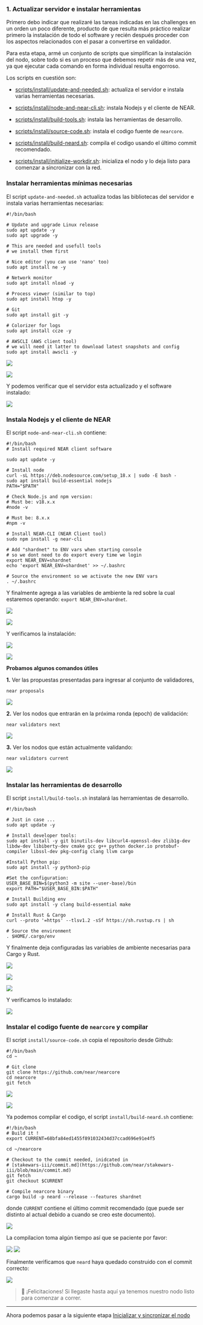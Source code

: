 
### 1. Actualizar servidor e instalar herramientas

Primero debo indicar que realizaré las tareas indicadas en las challenges en un orden un poco diferente, producto de que resulta más práctico realizar primero la instalación de todo el software y recién después proceder con los aspectos relacionados con el pasar a convertirse en validador.

Para esta etapa, armé un conjunto de scripts que simplifican la instalación del nodo, sobre todo si es un proceso que debemos repetir más de una vez, ya que ejecutar cada comando en forma individual resulta engorroso.

Los scripts en cuestión son:

- [scripts/install/update-and-needed.sh](../../scripts/install/update-and-needed.sh): actualiza el servidor e instala varias herramientas necesarias.

- [scripts/install/node-and-near-cli.sh](../../scripts/install/node-and-near-cli.sh): instala Nodejs y el cliente de NEAR.

- [scripts/install/build-tools.sh](../../scripts/install/build-tools.sh): instala las herramientas de desarrollo.

- [scripts/install/source-code.sh](../../scripts/install/source-code.sh): instala el codigo fuente de `nearcore`.

- [scripts/install/build-neard.sh](../../scripts/install/build-neard.sh): compila el codigo usando el último commit recomendado.

- [scripts/install/initialize-workdir.sh](../../scripts/install/initialize-workdir.sh): inicializa el nodo y lo deja listo para comenzar a sincronizar con la red.

### Instalar herramientas mínimas necesarias

El script `update-and-needed.sh` actualiza todas las bibliotecas del servidor e instala varias herramientas necesarias:
~~~
#!/bin/bash

# Update and upgrade Linux release
sudo apt update -y
sudo apt upgrade -y

# This are needed and usefull tools
# we install them first

# Nice editor (you can use 'nano' too)
sudo apt install ne -y

# Network monitor
sudo apt install nload -y

# Process viewer (similar to top)
sudo apt install htop -y

# Git 
sudo apt install git -y

# Colorizer for logs
sudo apt install ccze -y

# AWSCLI (AWS client tool)
# we will need it latter to download latest snapshots and config
sudo apt install awscli -y
~~~

![](images/Selecci%C3%B3n_014.png)

![](images/Selecci%C3%B3n_012.png)

Y podemos verificar que el servidor esta actualizado y el software instalado:

![](images/Selecci%C3%B3n_015.png)

### Instala Nodejs y el cliente de NEAR 

El script  `node-and-near-cli.sh` contiene:
~~~
#!/bin/bash
# Install required NEAR client software

sudo apt update -y

# Install node
curl -sL https://deb.nodesource.com/setup_18.x | sudo -E bash -  
sudo apt install build-essential nodejs
PATH="$PATH"

# Check Node.js and npm version:
# Must be: v18.x.x
#node -v

# Must be: 8.x.x
#npm -v

# Install NEAR-CLI (NEAR Client tool)
sudo npm install -g near-cli

# Add "shardnet" to ENV vars when starting console
# so we dont need to do export every time we login
export NEAR_ENV=shardnet
echo 'export NEAR_ENV=shardnet' >> ~/.bashrc

# Source the environment so we activate the new ENV vars
. ~/.bashrc
~~~

Y finalmente agrega a las variables de ambiente la red sobre la cual estaremos operando: `export NEAR_ENV=shardnet`.

![](images/Selecci%C3%B3n_016.png)

![](images/Selecci%C3%B3n_017.png)

Y verificamos la instalación:

![](images/Selecci%C3%B3n_018.png)

![](images/Selecci%C3%B3n_019.png)

**Probamos algunos comandos útiles**

**1.** Ver las propuestas presentadas para ingresar al conjunto de validadores,

~~~
near proposals
~~~
![](images/Selecci%C3%B3n_035.png)

**2.** Ver los nodos que entrarán en la próxima ronda (epoch) de validación:

~~~
near validators next
~~~

![](images/Selecci%C3%B3n_036.png)

**3.** Ver los nodos que están actualmente validando:

~~~
near validators current
~~~
![](images/Selecci%C3%B3n_037.png)


### Instalar las herramientas de desarrollo

El script `install/build-tools.sh` instalará las herramientas de desarrollo.

~~~
#!/bin/bash

# Just in case ...
sudo apt update -y

# Install developer tools:
sudo apt install -y git binutils-dev libcurl4-openssl-dev zlib1g-dev libdw-dev libiberty-dev cmake gcc g++ python docker.io protobuf-compiler libssl-dev pkg-config clang llvm cargo

#Install Python pip:
sudo apt install -y python3-pip

#Set the configuration:
USER_BASE_BIN=$(python3 -m site --user-base)/bin
export PATH="$USER_BASE_BIN:$PATH"

# Install Building env
sudo apt install -y clang build-essential make

# Install Rust & Cargo
curl --proto '=https' --tlsv1.2 -sSf https://sh.rustup.rs | sh

# Source the environment
. $HOME/.cargo/env
~~~

Y finalmente deja configuradas las variables de ambiente necesarias para Cargo y Rust.

![](images/Selecci%C3%B3n_020.png)

![](images/Selecci%C3%B3n_021.png)

![](images/Selecci%C3%B3n_022.png)

Y verificamos lo instalado:

![](images/Selecci%C3%B3n_023.png)

### Instalar el codigo fuente de `nearcore` y compilar

El script `install/source-code.sh` copia el repositorio desde Github:

~~~
#!/bin/bash
cd ~

# Git clone
git clone https://github.com/near/nearcore
cd nearcore
git fetch
~~~

![](images/Selecci%C3%B3n_024.png)

![](images/Selecci%C3%B3n_025.png)

Ya podemos compilar el codigo, el script `install/build-neard.sh` contiene:

~~~
#!/bin/bash
# Build it !
export CURRENT=68bfa84ed1455f891032434d37ccad696e91e4f5

cd ~/nearcore

# Checkout to the commit needed, inidcated in
# [stakewars-iii/commit.md](https://github.com/near/stakewars-iii/blob/main/commit.md)
git fetch
git checkout $CURRENT

# Compile nearcore binary
cargo build -p neard --release --features shardnet
~~~

donde `CURRENT` contiene el último commit recomendado (que puede ser distinto al actual debido a cuando se creo este documento).

![](images/Selecci%C3%B3n_026.png)

La compilacion toma algún tiempo así que se paciente por favor:

![](images/Selecci%C3%B3n_027.png)
![](images/Selecci%C3%B3n_028.png)

Finalmente verificamos que `neard` haya quedado construido con el commit correcto:

![](images/Selecci%C3%B3n_029.png)

> :clap: ¡Felicitaciones! Si llegaste hasta aquí ya tenemos nuestro nodo listo para comenzar a correr.

---

Ahora podemos pasar a la siguiente etapa [Inicializar y sincronizar el nodo](./04-Inicializar-y-correr-el-nodo.md)

